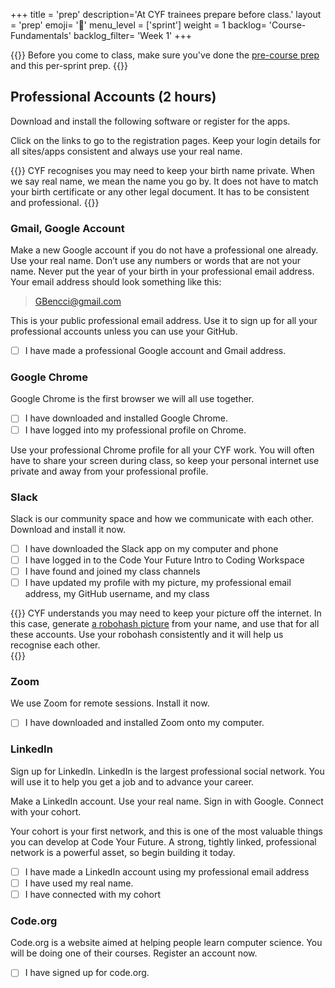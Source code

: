 +++
title = 'prep'
description='At CYF trainees prepare before class.'
layout = 'prep'
emoji= '📝'
menu_level = ['sprint']
weight = 1
backlog= 'Course-Fundamentals'
backlog_filter= 'Week 1'
+++

{{<note type="warning" title="Important">}}
Before you come to class, make sure you've done the [pre-course prep](../../../prep/) and this per-sprint prep.
{{</note>}}

## Professional Accounts (2 hours)

Download and install the following software or register for the apps.

Click on the links to go to the registration pages. Keep your login details for all sites/apps consistent and always use your real name.

{{<note type="info" title="Real Name" >}}
CYF recognises you may need to keep your birth name private. When we say real name, we mean the name you go by. It does not have to match your birth certificate or any other legal document. It has to be consistent and professional.
{{</note>}}

### Gmail, Google Account

Make a new Google account if you do not have a professional one already. Use your real name. Don’t use any numbers or words that are not your name. Never put the year of your birth in your professional email address. Your email address should look something like this:

> GBencci@gmail.com

This is your public professional email address. Use it to sign up for all your professional accounts unless you can use your GitHub.

- [ ] I have made a professional Google account and Gmail address.

### Google Chrome

Google Chrome is the first browser we will all use together.

- [ ] I have downloaded and installed Google Chrome.
- [ ] I have logged into my professional profile on Chrome.

Use your professional Chrome profile for all your CYF work. You will often have to share your screen during class, so keep your personal internet use private and away from your professional profile.

### Slack

Slack is our community space and how we communicate with each other. Download and install it now.

- [ ] I have downloaded the Slack app on my computer and phone
- [ ] I have logged in to the Code Your Future Intro to Coding Workspace
- [ ] I have found and joined my class channels
- [ ] I have updated my profile with my picture, my professional email address, my GitHub username, and my class

{{<note type="tip" title="Robohash" >}}
CYF understands you may need to keep your picture off the internet. In this case, generate [a robohash picture](https://robohash.org/) from your name, and use that for all these accounts. Use your robohash consistently and it will help us recognise each other.  
{{</note>}}

### Zoom

We use Zoom for remote sessions. Install it now.

- [ ] I have downloaded and installed Zoom onto my computer.

### LinkedIn

Sign up for LinkedIn. LinkedIn is the largest professional social network. You will use it to help you get a job and to advance your career.

Make a LinkedIn account. Use your real name. Sign in with Google. Connect with your cohort.

Your cohort is your first network, and this is one of the most valuable things you can develop at Code Your Future. A strong, tightly linked, professional network is a powerful asset, so begin building it today.

- [ ] I have made a LinkedIn account using my professional email address
- [ ] I have used my real name.
- [ ] I have connected with my cohort

### Code.org

Code.org is a website aimed at helping people learn computer science. You will be doing one of their courses. Register an account now.

- [ ] I have signed up for code.org.
